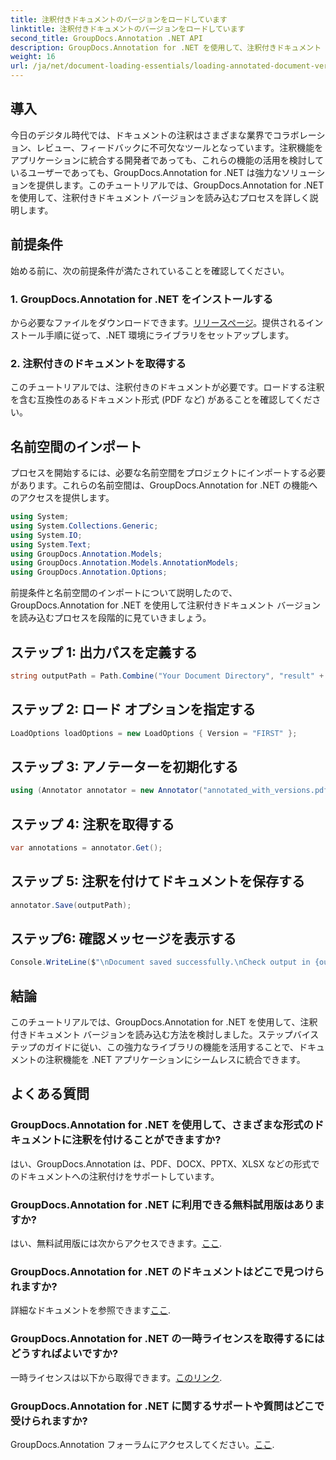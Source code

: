 ```yaml
---
title: 注釈付きドキュメントのバージョンをロードしています
linktitle: 注釈付きドキュメントのバージョンをロードしています
second_title: GroupDocs.Annotation .NET API
description: GroupDocs.Annotation for .NET を使用して、注釈付きドキュメント バージョンを簡単にロードする方法を学びます。コラボレーションとレビューのプロセスを簡素化します。
weight: 16
url: /ja/net/document-loading-essentials/loading-annotated-document-version/
---
```

## 導入
今日のデジタル時代では、ドキュメントの注釈はさまざまな業界でコラボレーション、レビュー、フィードバックに不可欠なツールとなっています。注釈機能をアプリケーションに統合する開発者であっても、これらの機能の活用を検討しているユーザーであっても、GroupDocs.Annotation for .NET は強力なソリューションを提供します。このチュートリアルでは、GroupDocs.Annotation for .NET を使用して、注釈付きドキュメント バージョンを読み込むプロセスを詳しく説明します。
## 前提条件
始める前に、次の前提条件が満たされていることを確認してください。
### 1. GroupDocs.Annotation for .NET をインストールする
から必要なファイルをダウンロードできます。[リリースページ](https://releases.groupdocs.com/annotation/net/)。提供されるインストール手順に従って、.NET 環境にライブラリをセットアップします。
### 2. 注釈付きのドキュメントを取得する
このチュートリアルでは、注釈付きのドキュメントが必要です。ロードする注釈を含む互換性のあるドキュメント形式 (PDF など) があることを確認してください。

## 名前空間のインポート
プロセスを開始するには、必要な名前空間をプロジェクトにインポートする必要があります。これらの名前空間は、GroupDocs.Annotation for .NET の機能へのアクセスを提供します。

```csharp
using System;
using System.Collections.Generic;
using System.IO;
using System.Text;
using GroupDocs.Annotation.Models;
using GroupDocs.Annotation.Models.AnnotationModels;
using GroupDocs.Annotation.Options;
```


前提条件と名前空間のインポートについて説明したので、GroupDocs.Annotation for .NET を使用して注釈付きドキュメント バージョンを読み込むプロセスを段階的に見ていきましょう。
## ステップ 1: 出力パスを定義する
```csharp
string outputPath = Path.Combine("Your Document Directory", "result" + Path.GetExtension("input.pdf"));
```
## ステップ 2: ロード オプションを指定する
```csharp
LoadOptions loadOptions = new LoadOptions { Version = "FIRST" };
```
## ステップ 3: アノテーターを初期化する
```csharp
using (Annotator annotator = new Annotator("annotated_with_versions.pdf", loadOptions))
```
## ステップ 4: 注釈を取得する
```csharp
var annotations = annotator.Get();
```
## ステップ 5: 注釈を付けてドキュメントを保存する
```csharp
annotator.Save(outputPath);
```
## ステップ6: 確認メッセージを表示する
```csharp
Console.WriteLine($"\nDocument saved successfully.\nCheck output in {outputPath}.");
```

## 結論
このチュートリアルでは、GroupDocs.Annotation for .NET を使用して、注釈付きドキュメント バージョンを読み込む方法を検討しました。ステップバイステップのガイドに従い、この強力なライブラリの機能を活用することで、ドキュメントの注釈機能を .NET アプリケーションにシームレスに統合できます。
## よくある質問
### GroupDocs.Annotation for .NET を使用して、さまざまな形式のドキュメントに注釈を付けることができますか?
はい、GroupDocs.Annotation は、PDF、DOCX、PPTX、XLSX などの形式でのドキュメントへの注釈付けをサポートしています。
### GroupDocs.Annotation for .NET に利用できる無料試用版はありますか?
はい、無料試用版には次からアクセスできます。[ここ](https://releases.groupdocs.com/).
### GroupDocs.Annotation for .NET のドキュメントはどこで見つけられますか?
詳細なドキュメントを参照できます[ここ](https://tutorials.groupdocs.com/annotation/net/).
### GroupDocs.Annotation for .NET の一時ライセンスを取得するにはどうすればよいですか?
一時ライセンスは以下から取得できます。[このリンク](https://purchase.groupdocs.com/temporary-license/).
### GroupDocs.Annotation for .NET に関するサポートや質問はどこで受けられますか?
 GroupDocs.Annotation フォーラムにアクセスしてください。[ここ](https://forum.groupdocs.com/c/annotation/10).